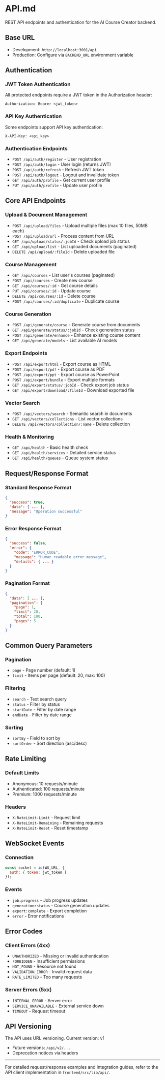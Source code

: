 # API.md

REST API endpoints and authentication for the AI Course Creator backend.

## Base URL
- Development: `http://localhost:3001/api`
- Production: Configure via `BACKEND_URL` environment variable

## Authentication

### JWT Token Authentication
All protected endpoints require a JWT token in the Authorization header:
```
Authorization: Bearer <jwt_token>
```

### API Key Authentication
Some endpoints support API key authentication:
```
X-API-Key: <api_key>
```

### Authentication Endpoints
- `POST /api/auth/register` - User registration
- `POST /api/auth/login` - User login (returns JWT)
- `POST /api/auth/refresh` - Refresh JWT token
- `POST /api/auth/logout` - Logout and invalidate token
- `GET /api/auth/profile` - Get current user profile
- `PUT /api/auth/profile` - Update user profile

## Core API Endpoints

### Upload & Document Management
- `POST /api/upload/files` - Upload multiple files (max 10 files, 50MB each)
- `POST /api/upload/url` - Process content from URL
- `GET /api/upload/status/:jobId` - Check upload job status
- `GET /api/upload/list` - List uploaded documents (paginated)
- `DELETE /api/upload/:fileId` - Delete uploaded file

### Course Management
- `GET /api/courses` - List user's courses (paginated)
- `POST /api/courses` - Create new course
- `GET /api/courses/:id` - Get course details
- `PUT /api/courses/:id` - Update course
- `DELETE /api/courses/:id` - Delete course
- `POST /api/courses/:id/duplicate` - Duplicate course

### Course Generation
- `POST /api/generate/course` - Generate course from documents
- `GET /api/generate/status/:jobId` - Check generation status
- `POST /api/generate/enhance` - Enhance existing course content
- `GET /api/generate/models` - List available AI models

### Export Endpoints
- `POST /api/export/html` - Export course as HTML
- `POST /api/export/pdf` - Export course as PDF
- `POST /api/export/ppt` - Export course as PowerPoint
- `POST /api/export/bundle` - Export multiple formats
- `GET /api/export/status/:jobId` - Check export job status
- `GET /api/export/download/:fileId` - Download exported file

### Vector Search
- `POST /api/vectors/search` - Semantic search in documents
- `GET /api/vectors/collections` - List vector collections
- `DELETE /api/vectors/collection/:name` - Delete collection

### Health & Monitoring
- `GET /api/health` - Basic health check
- `GET /api/health/services` - Detailed service status
- `GET /api/health/queues` - Queue system status

## Request/Response Format

### Standard Response Format
```json
{
  "success": true,
  "data": { ... },
  "message": "Operation successful"
}
```

### Error Response Format
```json
{
  "success": false,
  "error": {
    "code": "ERROR_CODE",
    "message": "Human readable error message",
    "details": { ... }
  }
}
```

### Pagination Format
```json
{
  "data": [ ... ],
  "pagination": {
    "page": 1,
    "limit": 20,
    "total": 100,
    "pages": 5
  }
}
```

## Common Query Parameters

### Pagination
- `page` - Page number (default: 1)
- `limit` - Items per page (default: 20, max: 100)

### Filtering
- `search` - Text search query
- `status` - Filter by status
- `startDate` - Filter by date range
- `endDate` - Filter by date range

### Sorting
- `sortBy` - Field to sort by
- `sortOrder` - Sort direction (asc/desc)

## Rate Limiting

### Default Limits
- Anonymous: 10 requests/minute
- Authenticated: 100 requests/minute
- Premium: 1000 requests/minute

### Headers
- `X-RateLimit-Limit` - Request limit
- `X-RateLimit-Remaining` - Remaining requests
- `X-RateLimit-Reset` - Reset timestamp

## WebSocket Events

### Connection
```javascript
const socket = io(WS_URL, {
  auth: { token: jwt_token }
});
```

### Events
- `job:progress` - Job progress updates
- `generation:status` - Course generation updates
- `export:complete` - Export completion
- `error` - Error notifications

## Error Codes

### Client Errors (4xx)
- `UNAUTHORIZED` - Missing or invalid authentication
- `FORBIDDEN` - Insufficient permissions
- `NOT_FOUND` - Resource not found
- `VALIDATION_ERROR` - Invalid request data
- `RATE_LIMITED` - Too many requests

### Server Errors (5xx)
- `INTERNAL_ERROR` - Server error
- `SERVICE_UNAVAILABLE` - External service down
- `TIMEOUT` - Request timeout

## API Versioning

The API uses URL versioning. Current version: v1
- Future versions: `/api/v2/...`
- Deprecation notices via headers

---

For detailed request/response examples and integration guides, refer to the API client implementation in `frontend/src/lib/api/`.